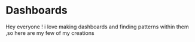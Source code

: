 # Dashboards
Hey everyone ! i love making dashboards and finding patterns within them ,so here are my few of my creations
